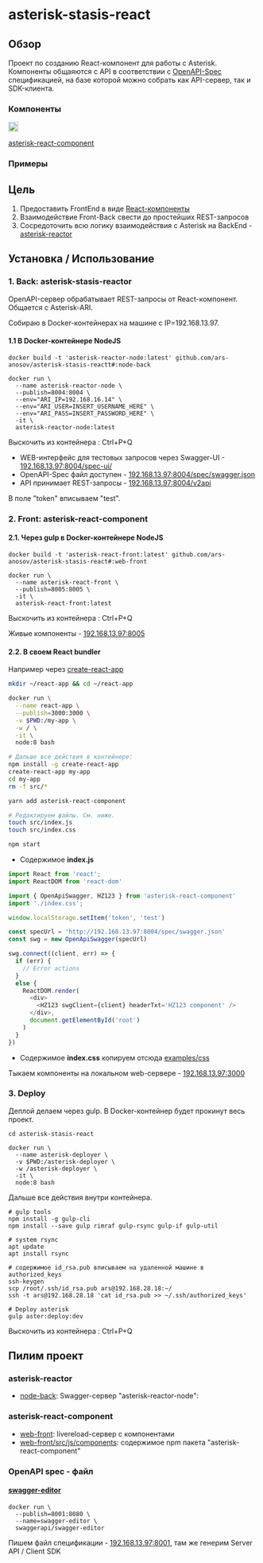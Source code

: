 # asterisk-stasis-react



## Обзор
Проект по созданию React-компонент для работы с Asterisk.
Компоненты общаяются с API в соответствии с [OpenAPI-Spec](https://github.com/OAI/OpenAPI-Specification) спецификацией, на базе которой можно собрать как API-сервер, так и SDK-клиента.


### Компоненты
[<img src="https://github.com/npm/logos/blob/7fb0bc425e0dac1bab065217c4ed595594448db4/npm-transparent.png" height="20" alt="npm">](https://www.npmjs.com)

[asterisk-react-component](https://www.npmjs.com/package/asterisk-react-component)

### Примеры


## Цель
1. Предоставить FrontEnd в виде [React-компоненты](https://github.com/ars-anosov/asterisk-stasis-react/tree/master/web-front)
2. Взаимодействие Front-Back свести до простейших REST-запросов
3. Сосредоточить всю логику взаимодействия с Asterisk на BackEnd - [asterisk-reactor](https://github.com/ars-anosov/asterisk-stasis-react/tree/master/node-back)

## Установка / Использование

### 1. Back: asterisk-stasis-reactor
OpenAPI-сервер обрабатывает REST-запросы от React-компонент.
Общается с Asterisk-ARI.

Собираю в Docker-контейнерах на машине с IP=192.168.13.97.

#### 1.1 В Docker-контейнере NodeJS
```
docker build -t 'asterisk-reactor-node:latest' github.com/ars-anosov/asterisk-stasis-reactt#:node-back

docker run \
  --name asterisk-reactor-node \
  --publish=8004:8004 \
  --env="ARI_IP=192.168.16.14" \
  --env="ARI_USER=INSERT_USERNAME_HERE" \
  --env="ARI_PASS=INSERT_PASSWORD_HERE" \
  -it \
  asterisk-reactor-node:latest
```
Выскочить из контейнера : Ctrl+P+Q

- WEB-интерфейс для тестовых запросов через Swagger-UI - [192.168.13.97:8004/spec-ui/](http://192.168.13.97:8004/spec-ui/)
- OpenAPI-Spec файл доступен - [192.168.13.97:8004/spec/swagger.json](http://192.168.13.97:8004/spec/swagger.json)
- API принимает REST-запросы - [192.168.13.97:8004/v2api](http://192.168.13.97:8004/v2api/)

В поле "token" вписываем "test".

### 2. Front: asterisk-react-component

#### 2.1. Через gulp в Docker-контейнере NodeJS
```
docker build -t 'asterisk-react-front:latest' github.com/ars-anosov/asterisk-stasis-react#:web-front

docker run \
  --name asterisk-react-front \
  --publish=8005:8005 \
  -it \
  asterisk-react-front:latest
```
Выскочить из контейнера : Ctrl+P+Q

Живые компоненты - [192.168.13.97:8005](http://192.168.13.97:8005/)

#### 2.2. В своем React bundler
Например через [create-react-app](https://reactjs.org/tutorial/tutorial.html)
```bash
mkdir ~/react-app && cd ~/react-app

docker run \
  --name react-app \
  --publish=3000:3000 \
  -v $PWD:/my-app \
  -w / \
  -it \
  node:8 bash

# Дальше все действия в контейнере:
npm install -g create-react-app
create-react-app my-app
cd my-app
rm -f src/*

yarn add asterisk-react-component

# Редактируем файлы. См. ниже.
touch src/index.js
touch src/index.css

npm start
```

- Содержимое **index.js**

```js
import React from 'react';
import ReactDOM from 'react-dom'

import { OpenApiSwagger, HZ123 } from 'asterisk-react-component'
import './index.css';

window.localStorage.setItem('token', 'test')

const specUrl = 'http://192.168.13.97:8004/spec/swagger.json'
const swg = new OpenApiSwagger(specUrl)

swg.connect((client, err) => {
  if (err) {
    // Error actions
  }
  else {
    ReactDOM.render(
      <div>
        <HZ123 swgClient={client} headerTxt='HZ123 component' />
      </div>,
      document.getElementById('root')
    )
  }
})
```

- Содержимое **index.css** копируем отсюда [examples/css](https://github.com/ars-anosov/asterisk-stasis-react/tree/master/examples/css)

Тыкаем компоненты на локальном web-сервере - [192.168.13.97:3000](http://192.168.13.97:3000/)

### 3. Deploy
Деплой делаем через gulp. В Docker-контейнер будет прокинут весь проект.
```
cd asterisk-stasis-react

docker run \
  --name asterisk-deployer \
  -v $PWD:/asterisk-deployer \
  -w /asterisk-deployer \
  -it \
  node:8 bash
```

Дальше все действия внутри контейнера.
```
# gulp tools
npm install -g gulp-cli
npm install --save gulp rimraf gulp-rsync gulp-if gulp-util

# system rsync
apt update
apt install rsync

# содержимое id_rsa.pub вписываем на удаленной машине в authorized_keys
ssh-keygen
scp /root/.ssh/id_rsa.pub ars@192.168.28.18:~/
ssh -t ars@192.168.28.18 'cat id_rsa.pub >> ~/.ssh/authorized_keys'

# Deploy asterisk
gulp aster:deploy:dev
```
Выскочить из контейнера : Ctrl+P+Q

## Пилим проект

### asterisk-reactor
- [node-back](https://github.com/ars-anosov/asterisk-stasis-react/tree/master/node-back): Swagger-сервер "asterisk-reactor-node": 

### asterisk-react-component
- [web-front](https://github.com/ars-anosov/asterisk-stasis-react/tree/master/web-front): livereload-сервер с компонентами
- [web-front/src/js/components](https://github.com/ars-anosov/asterisk-stasis-react/tree/master/web-front/src/js/components): содержимое npm пакета "asterisk-react-component"

### OpenAPI spec - файл

#### [swagger-editor](https://github.com/swagger-api/swagger-editor)
```
docker run \
  --publish=8001:8080 \
  --name=swagger-editor \
  swaggerapi/swagger-editor
```
Пишем файл спецификации - [192.168.13.97:8001](http://192.168.13.97:8001/), там же генерим Server API / Client SDK
